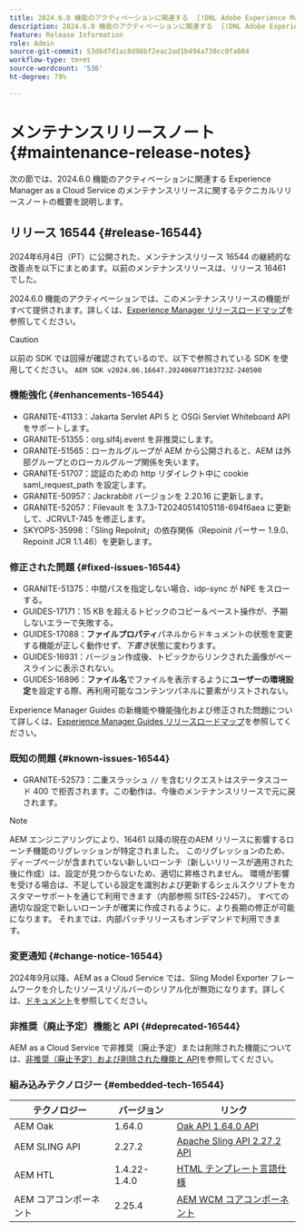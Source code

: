 ```yaml
---
title: 2024.6.0 機能のアクティベーションに関連する  [!DNL Adobe Experience Manager]  as a Cloud Service のメンテナンスリリースノート。
description: 2024.6.0 機能のアクティベーションに関連する  [!DNL Adobe Experience Manager]  as a Cloud Service のメンテナンスリリースノート。
feature: Release Information
role: Admin
source-git-commit: 53d6d7d1ac8d98bf2eac2ad1b494a730cc0fa604
workflow-type: tm+mt
source-wordcount: '536'
ht-degree: 79%

---
```


# メンテナンスリリースノート {#maintenance-release-notes}

次の節では、2024.6.0 機能のアクティベーションに関連する Experience Manager as a Cloud Service のメンテナンスリリースに関するテクニカルリリースノートの概要を説明します。

## リリース 16544 {#release-16544}

2024年6月4日（PT）に公開された、メンテナンスリリース 16544 の継続的な改善点を以下にまとめます。以前のメンテナンスリリースは、リリース 16461 でした。

2024.6.0 機能のアクティベーションでは、このメンテナンスリリースの機能がすべて提供されます。詳しくは、[Experience Manager リリースロードマップ](https://experienceleague.adobe.com/ja/docs/experience-manager-release-information/aem-release-updates/update-releases-roadmap)を参照してください。

>[!CAUTION]
>
>以前の SDK では回帰が確認されているので、以下で参照されている SDK を使用してください。
>`AEM SDK v2024.06.16647.20240607T103723Z-240500`

### 機能強化 {#enhancements-16544}

* GRANITE-41133：Jakarta Servlet API 5 と OSGi Servlet Whiteboard API をサポートします。
* GRANITE-51355：org.slf4j.event を非推奨にします。
* GRANITE-51565：ローカルグループが AEM から公開されると、AEM は外部グループとのローカルグループ関係を失います。
* GRANITE-51707：認証のための http リダイレクト中に cookie saml_request_path を設定します。
* GRANITE-50957：Jackrabbit バージョンを 2.20.16 に更新します。
* GRANITE-52057：Filevault を 3.7.3-T20240514105118-694f6aea に更新して、JCRVLT-745 を修正します。
* SKYOPS-35998：「Sling RepoInit」の依存関係（Repoinit パーサー 1.9.0、Repoinit JCR 1.1.46）を更新します。

### 修正された問題 {#fixed-issues-16544}

* GRANITE-51375：中間パスを指定しない場合、idp-sync が NPE をスローする。
* GUIDES-17171：15 KB を超えるトピックのコピー＆ペースト操作が、予期しないエラーで失敗する。
* GUIDES-17088：**ファイルプロパティ**&#x200B;パネルからドキュメントの状態を変更する機能が正しく動作せず、*下書き*&#x200B;状態に変わります。
* GUIDES-16931：バージョン作成後、トピックからリンクされた画像がベースラインに表示されない。
* GUIDES-16896：**ファイル名**&#x200B;でファイルを表示するように&#x200B;**ユーザーの環境設定**&#x200B;を設定する際、再利用可能なコンテンツパネルに要素がリストされない。

Experience Manager Guides の新機能や機能強化および修正された問題について詳しくは、[Experience Manager Guides リリースロードマップ](https://experienceleague.adobe.com/ja/docs/experience-manager-guides/using/release-info/aem-guides-releases-roadmap)を参照してください。

### 既知の問題 {#known-issues-16544}

* GRANITE-52573：二重スラッシュ `//` を含むリクエストはステータスコード 400 で拒否されます。この動作は、今後のメンテナンスリリースで元に戻されます。

>[!NOTE]
> AEM エンジニアリングにより、16461 以降の現在のAEM リリースに影響するローンチ機能のリグレッションが特定されました。 このリグレッションのため、ディープページが含まれていない新しいローンチ（新しいリリースが適用された後に作成）は、設定が見つからないため、適切に昇格されません。
> 環境が影響を受ける場合は、不足している設定を識別および更新するシェルスクリプトをカスタマーサポートを通じて利用できます（内部参照 SITES-22457）。
> すべての適切な設定で新しいローンチが確実に作成されるように、より長期の修正が可能になります。 それまでは、内部パッチリリースもオンデマンドで利用できます。

### 変更通知 {#change-notice-16544}

2024年9月以降、AEM as a Cloud Service では、Sling Model Exporter フレームワークを介したリソースリゾルバーのシリアル化が無効になります。詳しくは、[ドキュメント](/help/implementing/developing/hybrid/disallow-the-serialization-of-resourceresolvers-via-sling-model-exporter.md)を参照してください。

### 非推奨（廃止予定）機能と API {#deprecated-16544}

AEM as a Cloud Service で非推奨（廃止予定）または削除された機能については、[非推奨（廃止予定）および削除された機能と API](/help/release-notes/deprecated-removed-features.md)を参照してください。

### 組み込みテクノロジー {#embedded-tech-16544}

| テクノロジー | バージョン | リンク |
|---|---|---|
| AEM Oak | 1.64.0 | [Oak API 1.64.0 API](https://www.javadoc.io/doc/org.apache.jackrabbit/oak-api/1.64.0/index.html) |
| AEM SLING API | 2.27.2 | [Apache Sling API 2.27.2 API](https://www.javadoc.io/doc/org.apache.sling/org.apache.sling.api/latest/index.html) |
| AEM HTL | 1.4.22-1.4.0 | [HTML テンプレート言語仕様](https://github.com/adobe/htl-spec) |
| AEM コアコンポーネント | 2.25.4 | [AEM WCM コアコンポーネント](https://github.com/adobe/aem-core-wcm-components) |
